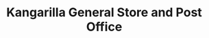 ---
title: "Kangarilla General Store and Post Office"
url: /kangarilla/kangarilla-general-store-and-post-office/
shop: Dorfladen
---